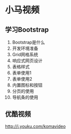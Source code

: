 小马视频
=======

## 学习Bootstrap

1. Bootstrap是什么
2. 开发环境准备
3. Grid网格系统
4. 响应式网页设计
5. 表格样式
6. 表单使用1
7. 表单使用2
8. 内置图标和按钮
9. 分页的使用
10. 导航条的使用

## 优酷视频

http://i.youku.com/komavideo

